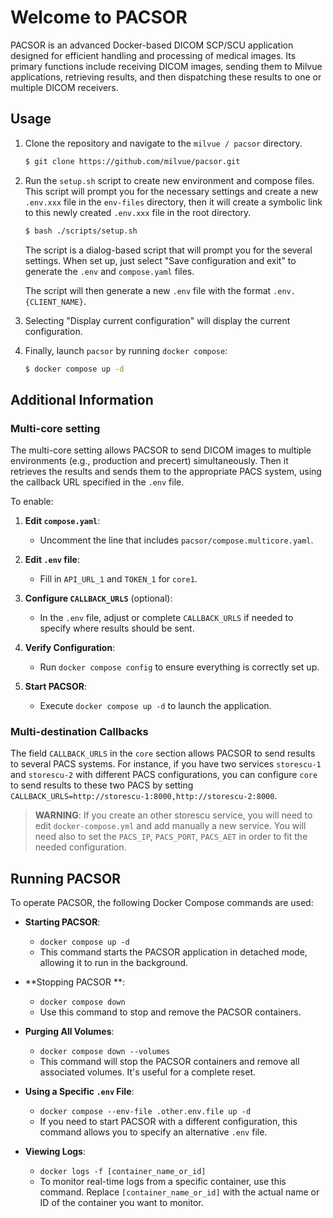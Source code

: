 # Welcome to PACSOR

PACSOR is an advanced Docker-based DICOM SCP/SCU application designed for efficient handling and processing of medical images. Its primary functions include receiving DICOM images, sending them to Milvue applications, retrieving results, and then dispatching these results to one or multiple DICOM receivers.

## Usage

1. Clone the repository and navigate to the `milvue / pacsor` directory.

   ``` bash
   $ git clone https://github.com/milvue/pacsor.git
   ```

3. Run the `setup.sh` script to create new environment and compose files. This script will prompt you for the necessary settings and create a new `.env.xxx` file in the `env-files` directory, then it will create a symbolic link to this newly created `.env.xxx` file in the root directory.

   ``` bash
   $ bash ./scripts/setup.sh
   ```

   The script is a dialog-based script that will prompt you for the several settings.
   When set up, just select "Save configuration and exit" to generate the `.env` and `compose.yaml` files. 

   The script will then generate a new `.env` file with the format `.env.{CLIENT_NAME}`.

4. Selecting "Display current configuration" will display the current configuration.

5. Finally, launch `pacsor` by running `docker compose`:
   
   ``` bash
   $ docker compose up -d
   ```

## Additional Information

### Multi-core setting
The multi-core setting allows PACSOR to send DICOM images to multiple environments (e.g., production and precert) simultaneously. Then it retrieves the results and sends them to the appropriate PACS system, using the callback URL specified in the `.env` file.

To enable:

1. **Edit `compose.yaml`**:  
   - Uncomment the line that includes `pacsor/compose.multicore.yaml`.

2. **Edit `.env` file**:  
   - Fill in `API_URL_1` and `TOKEN_1` for `core1`.

3. **Configure `CALLBACK_URLS`** (optional):  
   - In the `.env` file, adjust or complete `CALLBACK_URLS` if needed to specify where results should be sent.

4. **Verify Configuration**:  
   - Run `docker compose config` to ensure everything is correctly set up.

5. **Start PACSOR**:  
   - Execute `docker compose up -d` to launch the application.

### Multi-destination Callbacks

The field `CALLBACK_URLS` in the `core` section allows PACSOR to send results to several PACS systems. For instance, if you have two services `storescu-1` and `storescu-2` with different PACS configurations, you can configure `core` to send results to these two PACS by setting `CALLBACK_URLS=http://storescu-1:8000,http://storescu-2:8000`.


> **WARNING**:
> If you create an other storescu service, you will need to edit `docker-compose.yml`  and add manually a new service. You will need also to set the `PACS_IP`, `PACS_PORT`, `PACS_AET` in order to fit the needed configuration.
  

## Running PACSOR

To operate PACSOR, the following Docker Compose commands are used:

-   **Starting PACSOR**:    
    -   `docker compose up -d`
    -   This command starts the PACSOR application in detached mode, allowing it to run in the background.
-   **Stopping PACSOR **:
    -   `docker compose down`
    -   Use this command to stop and remove the PACSOR containers.
-   **Purging All Volumes**:
    -   `docker compose down --volumes`
    -   This command will stop the PACSOR containers and remove all associated volumes. It's useful for a complete reset.
-   **Using a Specific `.env` File**:
    -   `docker compose --env-file .other.env.file up -d`
    -   If you need to start PACSOR with a different configuration, this command allows you to specify an alternative `.env` file.

- **Viewing Logs**:
	- `docker logs -f [container_name_or_id]`
	- To monitor real-time logs from a specific container, use this command. Replace `[container_name_or_id]` with the actual name or ID of the container you want to monitor.
